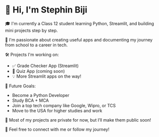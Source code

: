 # 👋 Hi, I'm Stephin Biji

🎓 I'm currently a Class 12 student learning Python, Streamlit, and building mini projects step by step.

🚀 I'm passionate about creating useful apps and documenting my journey from school to a career in tech.

🛠️ Projects I'm working on:
- ✅ Grade Checker App (Streamlit)
- 🧠 Quiz App (coming soon)
- 💡 More Streamlit apps on the way!

🎯 Future Goals:
- Become a Python Developer
- Study BCA + MCA
- Join a top tech company like Google, Wipro, or TCS
- Move to the USA for higher studies and work

🔐 Most of my projects are private for now, but I’ll make them public soon!

📩 Feel free to connect with me or follow my journey!
